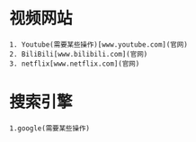 # 视频网站
```
1. Youtube(需要某些操作)[www.youtube.com](官网)
2. BiliBili[www.bilibili.com](官网)
3. netflix[www.netflix.com](官网)
```
# 搜索引擎
```
1.google(需要某些操作)
```
